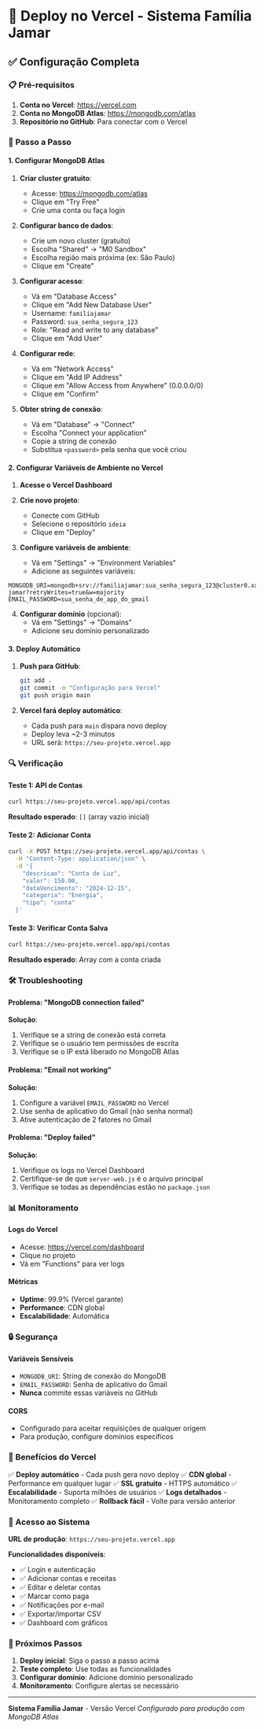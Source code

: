 # 🚀 Deploy no Vercel - Sistema Família Jamar

## ✅ Configuração Completa

### 📋 Pré-requisitos

1. **Conta no Vercel**: https://vercel.com
2. **Conta no MongoDB Atlas**: https://mongodb.com/atlas
3. **Repositório no GitHub**: Para conectar com o Vercel

### 🔧 Passo a Passo

#### 1. Configurar MongoDB Atlas

1. **Criar cluster gratuito**:
   - Acesse: https://mongodb.com/atlas
   - Clique em "Try Free"
   - Crie uma conta ou faça login

2. **Configurar banco de dados**:
   - Crie um novo cluster (gratuito)
   - Escolha "Shared" → "M0 Sandbox"
   - Escolha região mais próxima (ex: São Paulo)
   - Clique em "Create"

3. **Configurar acesso**:
   - Vá em "Database Access"
   - Clique em "Add New Database User"
   - Username: `familiajamar`
   - Password: `sua_senha_segura_123`
   - Role: "Read and write to any database"
   - Clique em "Add User"

4. **Configurar rede**:
   - Vá em "Network Access"
   - Clique em "Add IP Address"
   - Clique em "Allow Access from Anywhere" (0.0.0.0/0)
   - Clique em "Confirm"

5. **Obter string de conexão**:
   - Vá em "Database" → "Connect"
   - Escolha "Connect your application"
   - Copie a string de conexão
   - Substitua `<password>` pela senha que você criou

#### 2. Configurar Variáveis de Ambiente no Vercel

1. **Acesse o Vercel Dashboard**
2. **Crie novo projeto**:
   - Conecte com GitHub
   - Selecione o repositório `ideia`
   - Clique em "Deploy"

3. **Configure variáveis de ambiente**:
   - Vá em "Settings" → "Environment Variables"
   - Adicione as seguintes variáveis:

```
MONGODB_URI=mongodb+srv://familiajamar:sua_senha_segura_123@cluster0.xxxxx.mongodb.net/familia-jamar?retryWrites=true&w=majority
EMAIL_PASSWORD=sua_senha_de_app_do_gmail
```

4. **Configurar domínio** (opcional):
   - Vá em "Settings" → "Domains"
   - Adicione seu domínio personalizado

#### 3. Deploy Automático

1. **Push para GitHub**:
   ```bash
   git add .
   git commit -m "Configuração para Vercel"
   git push origin main
   ```

2. **Vercel fará deploy automático**:
   - Cada push para `main` dispara novo deploy
   - Deploy leva ~2-3 minutos
   - URL será: `https://seu-projeto.vercel.app`

### 🔍 Verificação

#### Teste 1: API de Contas
```bash
curl https://seu-projeto.vercel.app/api/contas
```
**Resultado esperado**: `[]` (array vazio inicial)

#### Teste 2: Adicionar Conta
```bash
curl -X POST https://seu-projeto.vercel.app/api/contas \
  -H "Content-Type: application/json" \
  -d '{
    "descricao": "Conta de Luz",
    "valor": 150.00,
    "dataVencimento": "2024-12-15",
    "categoria": "Energia",
    "tipo": "conta"
  }'
```

#### Teste 3: Verificar Conta Salva
```bash
curl https://seu-projeto.vercel.app/api/contas
```
**Resultado esperado**: Array com a conta criada

### 🛠️ Troubleshooting

#### Problema: "MongoDB connection failed"
**Solução**:
1. Verifique se a string de conexão está correta
2. Verifique se o usuário tem permissões de escrita
3. Verifique se o IP está liberado no MongoDB Atlas

#### Problema: "Email not working"
**Solução**:
1. Configure a variável `EMAIL_PASSWORD` no Vercel
2. Use senha de aplicativo do Gmail (não senha normal)
3. Ative autenticação de 2 fatores no Gmail

#### Problema: "Deploy failed"
**Solução**:
1. Verifique os logs no Vercel Dashboard
2. Certifique-se de que `server-web.js` é o arquivo principal
3. Verifique se todas as dependências estão no `package.json`

### 📊 Monitoramento

#### Logs do Vercel
- Acesse: https://vercel.com/dashboard
- Clique no projeto
- Vá em "Functions" para ver logs

#### Métricas
- **Uptime**: 99.9% (Vercel garante)
- **Performance**: CDN global
- **Escalabilidade**: Automática

### 🔒 Segurança

#### Variáveis Sensíveis
- `MONGODB_URI`: String de conexão do MongoDB
- `EMAIL_PASSWORD`: Senha de aplicativo do Gmail
- **Nunca** commite essas variáveis no GitHub

#### CORS
- Configurado para aceitar requisições de qualquer origem
- Para produção, configure domínios específicos

### 🚀 Benefícios do Vercel

✅ **Deploy automático** - Cada push gera novo deploy
✅ **CDN global** - Performance em qualquer lugar
✅ **SSL gratuito** - HTTPS automático
✅ **Escalabilidade** - Suporta milhões de usuários
✅ **Logs detalhados** - Monitoramento completo
✅ **Rollback fácil** - Volte para versão anterior

### 📱 Acesso ao Sistema

**URL de produção**: `https://seu-projeto.vercel.app`

**Funcionalidades disponíveis**:
- ✅ Login e autenticação
- ✅ Adicionar contas e receitas
- ✅ Editar e deletar contas
- ✅ Marcar como paga
- ✅ Notificações por e-mail
- ✅ Exportar/importar CSV
- ✅ Dashboard com gráficos

### 🎯 Próximos Passos

1. **Deploy inicial**: Siga o passo a passo acima
2. **Teste completo**: Use todas as funcionalidades
3. **Configurar domínio**: Adicione domínio personalizado
4. **Monitoramento**: Configure alertas se necessário

---

**Sistema Família Jamar** - Versão Vercel
*Configurado para produção com MongoDB Atlas* 
